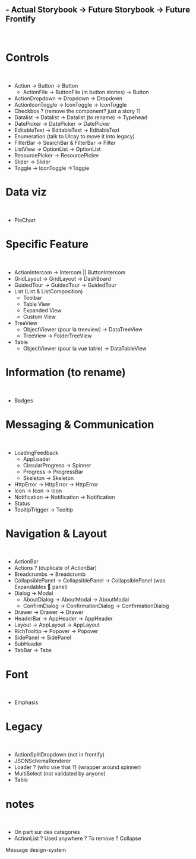 ## - Actual Storybook -> Future Storybook -> Future Frontify
​
# Controls
​
- Action -> Button -> Button
  - ActionFile -> ButtonFile (in button stories) -> Button
- ActionDropdown -> Dropdown -> Dropdown
- ActionIconToggle -> IconToggle -> IconToggle
- Checkbox ? (remove the component? just a story ?)
- Datalist -> Datalist -> Datalist (to rename)
  -> Typehead
- DatePicker -> DatePicker -> DatePicker
- EditableText -> EditableText -> EditableText
- Enumeration (talk to Ulcay to move it into legacy)
- FilterBar -> SearchBar & FilterBar -> Filter
- ListView -> OptionList -> OptionList
- ResourcePicker -> ResourcePicker
- Slider -> Slider
- Toggle -> IconToggle ->Toggle
​
# Data viz
​
- PieChart
​
# Specific Feature
​
- ActionIntercom -> Intercom || ButtonIntercom
- GridLayout -> GridLayout -> DashBoard
- GuidedTour -> GuidedTour -> GuidedTour
- List (List & ListComposition)
  - Toolbar
  - Table View
  - Expanded View
  - Custom View
- TreeView
  - ObjectViewer (pour la treeview) -> DataTreeView
  - TreeView -> FolderTreeView
- Table
  - ObjectViewer (pour la vue table) -> DataTableView
​
# Information (to rename)
​
- Badges
​
# Messaging & Communication
​
- LoadingFeedback
  - AppLoader
  - CircularProgress -> Spinner
  - Progress -> ProgressBar
  - Skeleton -> Skeleton
- HttpError -> HttpError -> HttpError
- Icon -> Icon -> Icon
- Notification -> Notification -> Notification
- Status
- TooltipTrigger -> Tooltip
​
# Navigation & Layout
​
- ActionBar
- Actions ? (duplicate of ActionBar)
- Breadcrumbs -> Breadcrumb
- CollapsiblePanel -> CollapsiblePanel -> CollapsiblePanel (was Expandables 🔫 panel)
​
- Dialog -> Modal
​
  - AboutDialog -> AboutModal -> AboutModal
  - ConfirmDialog -> ConfirmationDialog -> ConfirmationDialog
​
- Drawer -> Drawer -> Drawer
- HeaderBar -> AppHeader -> AppHeader
- Layout -> AppLayout -> AppLayout
- RichTooltip -> Popover -> Popover
- SidePanel -> SidePanel
- SubHeader
- TabBar -> Tabs
​
# Font
​
- Emphasis
​
# Legacy
​
- ActionSplitDropdown (not in frontify)
- JSONSchemaRenderer
- Loader ? (who use that ?) (wrapper around spinner)
- MultiSelect (not validated by anyone)
- Table
​
# notes
​
- On part sur des categories
- ActionList ? Used anywhere ? To remove ?
Collapse







Message design-system


